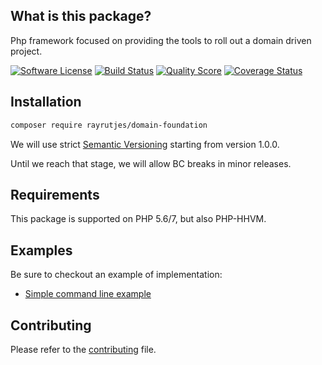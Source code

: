 
What is this package?
---------------------

Php framework focused on providing the tools to roll out a domain driven project.

[![Software License](https://img.shields.io/badge/license-MIT-brightgreen.svg?style=flat-square)](LICENSE.md)
[![Build Status](https://img.shields.io/travis/RayRutjes/domain-foundation/master.svg?style=flat-square)](https://travis-ci.org/RayRutjes/domain-foundation)
[![Quality Score](https://img.shields.io/scrutinizer/g/RayRutjes/domain-foundation.svg?style=flat-square)](https://scrutinizer-ci.com/g/RayRutjes/domain-foundation)
[![Coverage Status](https://img.shields.io/scrutinizer/coverage/g/RayRutjes/domain-foundation.svg?style=flat-square)](https://scrutinizer-ci.com/g/RayRutjes/domain-foundation/code-structure)


Installation
------------
```bash
composer require rayrutjes/domain-foundation
```

We will use strict [Semantic Versioning](http://semver.org/) starting from version 1.0.0.

Until we reach that stage, we will allow BC breaks in minor releases.


Requirements
------------

This package is supported on PHP 5.6/7, but also PHP-HHVM.

Examples
--------

Be sure to checkout an example of implementation:
* [Simple command line example](https://github.com/RayRutjes/domain-foundation-example-silly)


Contributing
------------

Please refer to the [contributing](https://github.com/RayRutjes/domain-foundation/blob/master/CONTRIBUTING.md) file.
